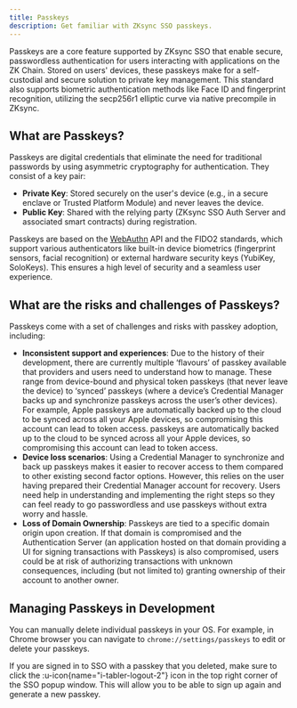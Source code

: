 ```yaml
---
title: Passkeys
description: Get familiar with ZKsync SSO passkeys.
---
```


Passkeys are a core feature supported by ZKsync SSO that enable secure,
passwordless authentication for users interacting with applications on the ZK Chain.
Stored on users' devices, these passkeys make for a self-custodial and secure solution to private key management.
This standard also supports biometric authentication methods like Face ID and fingerprint recognition,
utilizing the secp256r1 elliptic curve via native precompile in ZKsync.

## What are Passkeys?

Passkeys are digital credentials that eliminate the need for traditional passwords by using asymmetric cryptography for authentication.
They consist of a key pair:

- **Private Key**: Stored securely on the user's device (e.g., in a secure enclave or Trusted Platform Module) and never leaves the device.
- **Public Key**: Shared with the relying party (ZKsync SSO Auth Server and associated smart contracts) during registration.

Passkeys are based on the [WebAuthn](https://www.w3.org/TR/webauthn-2/) API and the FIDO2 standards,
which support various authenticators like built-in device biometrics (fingerprint sensors, facial recognition)
or external hardware security keys (YubiKey, SoloKeys). This ensures a high level of security and a seamless user experience.

## What are the risks and challenges of Passkeys?

Passkeys come with a set of challenges and risks with passkey adoption, including:

- **Inconsistent support and experiences**: Due to the history of their development, there are currently multiple ‘flavours’ of passkey available that
providers and users need to understand how to manage. These range from device-bound and physical token passkeys (that never leave the device) to
‘synced’ passkeys (where a device’s Credential Manager backs up and synchronize passkeys across the user’s other devices). For example, Apple
passkeys are automatically backed up to the cloud to be synced across all your Apple devices, so compromising this account can lead to token access.
passkeys are automatically backed up to the cloud to be synced across all your Apple devices, so compromising this account can lead to token access.
- **Device loss scenarios**: Using a Credential Manager to synchronize and back up passkeys makes it easier to recover access to them compared to
other existing second factor options. However, this relies on the user having prepared their Credential Manager account for recovery. Users need
help in understanding and implementing the right steps so they can feel ready to go passwordless and use passkeys without extra worry and hassle.
- **Loss of Domain Ownership**: Passkeys are tied to a specific domain origin upon creation. If that domain is compromised and the Authentication
Server (an application hosted on that domain providing a UI for signing transactions with Passkeys) is also compromised, users could be at risk of
authorizing transactions with unknown consequences, including (but not limited to) granting ownership of their account to another owner.

## Managing Passkeys in Development

You can manually delete individual passkeys in your OS.
For example, in Chrome browser you can navigate to `chrome://settings/passkeys` to edit or delete your passkeys.

If you are signed in to SSO with a passkey that you deleted,
make sure to click the :u-icon{name="i-tabler-logout-2"} icon
in the top right corner of the SSO popup window.
This will allow you to be able to sign up again and generate a new passkey.
